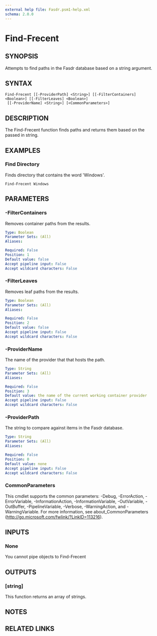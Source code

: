 ```yaml
---
external help file: Fasdr.psm1-help.xml
schema: 2.0.0
---
```


# Find-Frecent
## SYNOPSIS
Attempts to find paths in the Fasdr database based on a string argument.
## SYNTAX

```
Find-Frecent [[-ProviderPath] <String>] [[-FilterContainers] <Boolean>] [[-FilterLeaves] <Boolean>]
 [[-ProviderName] <String>] [<CommonParameters>]
```

## DESCRIPTION
The Find-Frecent function finds paths and returns them based on the passed in string.
## EXAMPLES

### Find Directory
Finds directory that contains the word 'Windows'.


```
Find-Frecent Windows
```

## PARAMETERS

### -FilterContainers
Removes container paths from the results.

```yaml
Type: Boolean
Parameter Sets: (All)
Aliases: 

Required: False
Position: 1
Default value: false
Accept pipeline input: False
Accept wildcard characters: False
```

### -FilterLeaves
Removes leaf paths from the results.

```yaml
Type: Boolean
Parameter Sets: (All)
Aliases: 

Required: False
Position: 2
Default value: false
Accept pipeline input: False
Accept wildcard characters: False
```

### -ProviderName
The name of the provider that that hosts the path.

```yaml
Type: String
Parameter Sets: (All)
Aliases: 

Required: False
Position: 3
Default value: the name of the current working container provider
Accept pipeline input: False
Accept wildcard characters: False
```

### -ProviderPath
The string to compare against items in the Fasdr database.

```yaml
Type: String
Parameter Sets: (All)
Aliases: 

Required: False
Position: 0
Default value: none
Accept pipeline input: False
Accept wildcard characters: False
```

### CommonParameters
This cmdlet supports the common parameters: -Debug, -ErrorAction, -ErrorVariable, -InformationAction, -InformationVariable, -OutVariable, -OutBuffer, -PipelineVariable, -Verbose, -WarningAction, and -WarningVariable. For more information, see about_CommonParameters (http://go.microsoft.com/fwlink/?LinkID=113216).
## INPUTS

### None
You cannot pipe objects to Find-Frecent
## OUTPUTS

### [string]
This function returns an array of strings.
## NOTES

## RELATED LINKS

